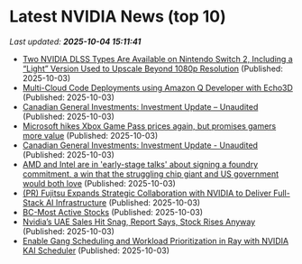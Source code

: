 # Latest NVIDIA News (top 10)
_Last updated: **2025-10-04 15:11:41**_

- [Two NVIDIA DLSS Types Are Available on Nintendo Switch 2, Including a “Light” Version Used to Upscale Beyond 1080p Resolution](https://wccftech.com/two-nvidia-dlss-types-nintendo-switch-2/) (Published: 2025-10-03)
- [Multi-Cloud Code Deployments using Amazon Q Developer with Echo3D](https://aws.amazon.com/blogs/devops/multi-cloud-code-deployments-using-amazon-q-developer-with-echo3d/) (Published: 2025-10-03)
- [Canadian General Investments: Investment Update – Unaudited](https://financialpost.com/globe-newswire/canadian-general-investments-investment-update-unaudited-63) (Published: 2025-10-03)
- [Microsoft hikes Xbox Game Pass prices again, but promises gamers more value](https://economictimes.indiatimes.com/news/international/us/microsoft-hikes-xbox-game-pass-prices-again-but-promises-gamers-more-value/articleshow/124293258.cms) (Published: 2025-10-03)
- [Canadian General Investments: Investment Update - Unaudited](https://www.globenewswire.com/news-release/2025/10/03/3161039/0/en/Canadian-General-Investments-Investment-Update-Unaudited.html) (Published: 2025-10-03)
- [AMD and Intel are in 'early-stage talks' about signing a foundry commitment, a win that the struggling chip giant and US government would both love](https://www.pcgamer.com/hardware/amd-and-intel-are-in-early-stage-talks-about-signing-a-foundry-commitment-a-win-that-the-struggling-chip-giant-and-us-government-would-both-love/) (Published: 2025-10-03)
- [(PR) Fujitsu Expands Strategic Collaboration with NVIDIA to Deliver Full-Stack AI Infrastructure](https://www.techpowerup.com/341591/fujitsu-expands-strategic-collaboration-with-nvidia-to-deliver-full-stack-ai-infrastructure) (Published: 2025-10-03)
- [BC-Most Active Stocks](https://finance.yahoo.com/news/bc-most-active-stocks-143018325.html) (Published: 2025-10-03)
- [Nvidia’s UAE Sales Hit Snag, Report Says, Stock Rises Anyway](https://biztoc.com/x/a82052862dd2123a) (Published: 2025-10-03)
- [Enable Gang Scheduling and Workload Prioritization in Ray with NVIDIA KAI Scheduler](https://developer.nvidia.com/blog/enable-gang-scheduling-and-workload-prioritization-in-ray-with-nvidia-kai-scheduler/) (Published: 2025-10-03)
